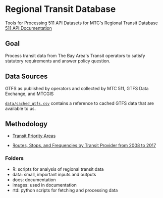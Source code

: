 # Regional Transit Database  

Tools for Processing 511 API Datasets for MTC's Regional Transit Database
[511 API Documentation](http://assets.511.org/pdf/RTT%20API%20V2.0%20Reference.pdf)  

## Goal 

Process transit data from The Bay Area's Transit operators to satisfy statutory requirements and answer policy question.  

## Data Sources

GTFS as published by operators and collected by MTC 511, GTFS Data Exchange, and MTCGIS

[`data/cached_gtfs.csv`](https://github.com/BayAreaMetro/RegionalTransitDatabase/blob/master/data/cached_gtfs.csv) contains a reference to cached GTFS data that are available to us.  

## Methodology 

- [Transit Priority Areas](https://github.com/MetropolitanTransportationCommission/RegionalTransitDatabase/blob/master/docs/transit_priority_areas.md) 

- [Routes, Stops, and Frequencies by Transit Provider from 2008 to 2017](https://github.com/MetropolitanTransportationCommission/RegionalTransitDatabase/blob/master/docs/historical_transit_data.md) 


### Folders

- R: scripts for analysis of regional transit data
- data: small, important inputs and outputs 
- docs: documentation
- images: used in documentation
- rtd: python scripts for fetching and processing data
